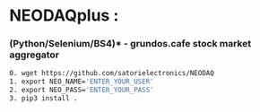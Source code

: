# NEODAQplus :

### (Python/Selenium/BS4)* - grundos.cafe stock market aggregator
```bash
0. wget https://github.com/satorielectronics/NEODAQ
1. export NEO_NAME='ENTER_YOUR_USER'
2. export NEO_PASS='ENTER_YOUR_PASS'
3. pip3 install .
```
